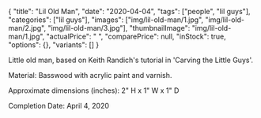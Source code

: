 {
    "title": "Lil Old Man",
    "date": "2020-04-04",
    "tags": ["people", "lil guys"],
    "categories": ["lil guys"],
    "images": ["img/lil-old-man/1.jpg",
    "img/lil-old-man/2.jpg",
    "img/lil-old-man/3.jpg"],
    "thumbnailImage": "img/lil-old-man/1.jpg",
    "actualPrice": " ",
    "comparePrice": null,
    "inStock": true,
    "options": {},
    "variants": []
}

Little old man, based on Keith Randich's tutorial in 'Carving the Little Guys'.

Material: Basswood with acrylic paint and varnish.

Approximate dimensions (inches): 2" H x 1" W x 1" D

Completion Date: April 4, 2020
